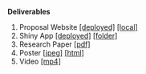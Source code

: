 **Deliverables**
1. Proposal Website [[deployed]](https://brave-bhaskara-fc4519.netlify.app/) [[local]](proposal/public/index.html)
2. Shiny App [[deployed]](https://mergerus.shinyapps.io/webapp) [[folder]](shinyapp/app)
3. Research Paper [[pdf]](researchpaper/Research-Paper.pdf)
4. Poster [[jpeg]](poster/poster.jpeg) [[html]](poster/poster.html)
5. Video [[mp4]](video.mp4)